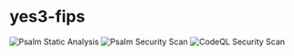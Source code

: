 # yes3-fips

![Psalm Static Analysis](https://github.com/yale-redcap/yes3-exporter/actions/workflows/psalm-static.yml/badge.svg)
![Psalm Security Scan](https://github.com/yale-redcap/yes3-exporter/actions/workflows/psalm-security.yml/badge.svg)
![CodeQL Security Scan](https://github.com/yale-redcap/yes3-exporter/actions/workflows/codeql-javascript.yml/badge.svg)